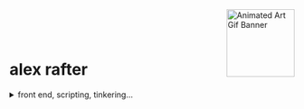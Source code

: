 
<img src="https://media3.giphy.com/media/xThuWu1NaJdIvTfoFq/giphy.gif?cid=790b761109f591adeb3f7141183be732751398f375d3e036&rid=giphy.gif&ct=g" width=120 height=120 align=right alt="Animated Art Gif Banner"/> 

<br>
<br>
<br>


# alex rafter

<details>
<summary>front end, scripting, tinkering...</summary>
<br>
Hi, i'm Alex. I'm currently working as a front end web developer @MBBluesky. Currently my time is split between new site builds, bespoke projects, internal dev work, supporting junior team members, and working closely with our UX/ UI and Project Management teams. 

## working
By day you'll find me working with Vue.js, Vanilla JS, Node, Webpack, SASS and modern CSS. We build from custom designs created in house so you'll also find me deeply customising Bootstrap 5. Our back end is ASP.Net, so i write template logic and server-side scripts with VB.Net.


You can check out some of my recent work :   
- [New site build for Horizon Motor Group](www.google.com)
- [Vue-based vehicle search product](www.google.com).

## tinkering

By night i like to work on a lot of different projects. I am pretty much constantly tinkering with something. 
  
Here are a few example side projects :   
- [Petite Vue component library modernising shortlist functionality on @MBBluesky sites](www.google.com)
- [Snippet manager cli tool written in Bash and SQLite](www.google.com)
- [Github Gist blog MVP](www.google.com)


I love exploring cli tools, and scripting with Node and Bash. If you're a Front End Dev or Web Designer you might like to check out my Gist of [Bash one-liners and snippets](www.google.com).


## reaching

Feel free to get in touch with me. I'm always keen for a collab too!   
  
<a href="https://twitter.com/iamalexrafter" width="100%">
<img src="https://img.shields.io/badge/Twitter-%231DA1F2.svg?style=for-the-badge&logo=Twitter&logoColor=white" align=left alt="Twitter Badge"/> 
</a>

</details>
